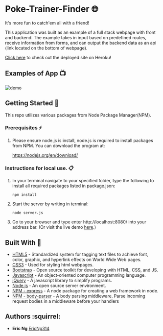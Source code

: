 # Poke-Trainer-Finder :globe_with_meridians:

It's more fun to catch'em all with a friend!

This application was built as an example of a full stack webpage with front and backend. The example takes in input based on predefined routes, receive information from forms, and can output the backend data as an api (link located on the bottom of webpage).

[Click here](https://powerful-mountain-82732.herokuapp.com/) to check out the deployed site on Heroku!

## Examples of App :tv:

![demo](/assets/Poke-Trainer-Finder.gif)

## Getting Started :loudspeaker:
This repo utilizes various packages from Node Package Manager(NPM).

### Prerequisites :zap:
1. Please ensure node.js is install, node.js is required to install packages from NPM. You can download the program at:

    https://nodejs.org/en/download/


### Instructions for local use. :clipboard:

1. In your terminal navigate to your specified folder, type the following to install all required packages listed in package.json:
    ```
    npm install
    ```

2. Start the server by writing in terminal:
    ```
    node server.js
    ```

3. Go to your browser and type enter http://localhost:8080/ into your address bar. (Or visit the live demo [here](https://powerful-mountain-82732.herokuapp.com/).)

    
## Built With :hammer:
* [HTML5](https://www.w3.org/TR/html/) - Standardized system for tagging text files to achieve font, color, graphic, and hyperlink effects on World Wide Web pages.
* [CSS3](https://developer.mozilla.org/en-US/docs/Web/CSS/CSS3) - Used for styling html webpages.
* [Bootstrap](https://getbootstrap.com/) - Open source toolkit for developing with HTML, CSS, and JS. 
* [Javascript](https://www.javascript.com/) - An object-oriented computer programming language.
* [jQuery](https://jquery.com/) - A javascript library to simplify programs.
* [Node.js](https://nodejs.org/en/) - An open source server environment.
* [NPM - express](https://www.npmjs.com/package/express) - A node package for creating a web framework in node.
* [NPM - body-parser](https://www.npmjs.com/package/body-parser) - A body parsing middleware. Parse incoming request bodies in a middleware before your handlers


## Authors :squirrel: 
* **Eric Ng** [EricNg314](https://github.com/EricNg314)

